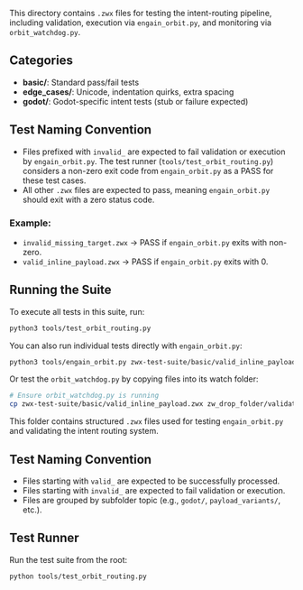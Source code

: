 
This directory contains `.zwx` files for testing the intent-routing pipeline,
including validation, execution via `engain_orbit.py`, and monitoring via `orbit_watchdog.py`.

## Categories

- **basic/**: Standard pass/fail tests
- **edge_cases/**: Unicode, indentation quirks, extra spacing
- **godot/**: Godot-specific intent tests (stub or failure expected)

## Test Naming Convention

- Files prefixed with `invalid_` are expected to fail validation or execution by `engain_orbit.py`. The test runner (`tools/test_orbit_routing.py`) considers a non-zero exit code from `engain_orbit.py` as a PASS for these test cases.
- All other `.zwx` files are expected to pass, meaning `engain_orbit.py` should exit with a zero status code.

### Example:
- `invalid_missing_target.zwx` → PASS if `engain_orbit.py` exits with non-zero.
- `valid_inline_payload.zwx` → PASS if `engain_orbit.py` exits with 0.

## Running the Suite

To execute all tests in this suite, run:
```bash
python3 tools/test_orbit_routing.py
```

You can also run individual tests directly with `engain_orbit.py`:
```bash
python3 tools/engain_orbit.py zwx-test-suite/basic/valid_inline_payload.zwx
```

Or test the `orbit_watchdog.py` by copying files into its watch folder:
```bash
# Ensure orbit_watchdog.py is running
cp zwx-test-suite/basic/valid_inline_payload.zwx zw_drop_folder/validated_patterns/
```

This folder contains structured `.zwx` files used for testing `engain_orbit.py` and validating the intent routing system.

## Test Naming Convention

- Files starting with `valid_` are expected to be successfully processed.
- Files starting with `invalid_` are expected to fail validation or execution.
- Files are grouped by subfolder topic (e.g., `godot/`, `payload_variants/`, etc.).

## Test Runner

Run the test suite from the root:

```bash
python tools/test_orbit_routing.py


